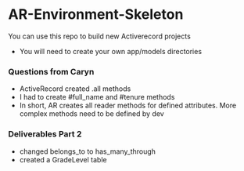 # AR-Environment-Skeleton

You can use this repo to build new Activerecord projects

* You will need to create your own app/models directories

### Questions from Caryn
 
 
 - ActiveRecord created .all methods
 - I had to create #full_name and #tenure methods
 - In short, AR creates all reader methods for defined attributes. More complex methods need to be defined by dev

 ### Deliverables Part 2

  - changed belongs_to to has_many_through
  - created a GradeLevel table